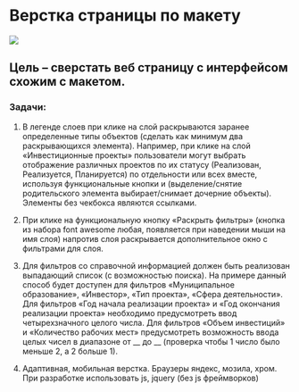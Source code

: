 # Верстка страницы по макету

<image src="/img/maket.png">

## Цель – сверстать веб страницу с интерфейсом схожим с макетом.
### Задачи:
1. В легенде слоев при клике на слой раскрываются заранее определенные типы объектов
(сделать как минимум два раскрывающихся элемента).
Например, при клике на слой «Инвестиционные проекты» пользователи могут выбрать
отображение различных проектов по их статусу (Реализован, Реализуется, Планируется) по
отдельности или всех вместе, используя функциональные кнопки и
(выделение/снятие родительского элемента выбирает/снимает дочерние объекты).
Элементы без чекбокса являются ссылками.
2. При клике на функциональную кнопку «Раскрыть фильтры» (кнопка из набора font
awesome любая, появляется при наведении мыши на имя слоя) напротив слоя
раскрывается дополнительное окно с фильтрами для слоя.

3. Для фильтров со справочной информацией должен быть реализован выпадающий список
(с возможностью поиска). На примере данный способ будет доступен для фильтров
«Муниципальное образование», «Инвестор», «Тип проекта», «Сфера деятельности».
Для фильтров «Год начала реализации проекта» и «Год окончания реализации проекта»
необходимо предусмотреть ввод четырехзначного целого числа. Для фильтров «Объем
инвестиций» и «Количество рабочих мест» предусмотреть возможность ввода целых
чисел в диапазоне от __ до __ (проверка чтобы 1 число было меньше 2, а 2 больше 1).
4. Адаптивная, мобильная верстка. Браузеры яндекс, мозила, хром. При разработке
использовать js, jquery (без js фреймворков)
